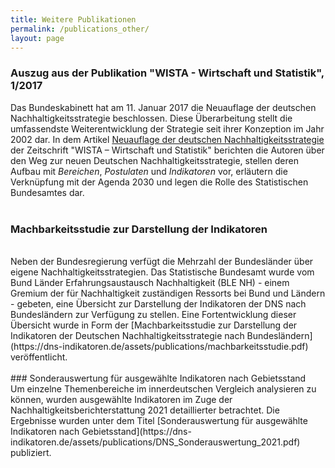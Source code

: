 ```yaml
---
title: Weitere Publikationen
permalink: /publications_other/
layout: page
---
```


### Auszug aus der Publikation "WISTA - Wirtschaft und Statistik", 1/2017
Das Bundeskabinett hat am 11. Januar 2017 die Neuauflage der deutschen Nachhaltigkeitsstrategie beschlossen. Diese Überarbeitung stellt die umfassendste Weiterentwicklung der Strategie seit ihrer Konzeption im Jahr 2002 dar.
In dem Artikel [Neuauflage der deutschen Nachhaltigkeitsstrategie](https://dns-indikatoren.de/assets/publications/wista2017_01.pdf) der Zeitschrift "WISTA – Wirtschaft und Statistik" berichten die Autoren über den Weg zur neuen Deutschen Nachhaltigkeitsstrategie, stellen deren Aufbau mit <i>Bereichen</i>, <i>Postulaten</i> und <i>Indikatoren</i> vor, erläutern die Verknüpfung mit der Agenda 2030 und legen die Rolle des Statistischen Bundesamtes dar.
<br><br>
### Machbarkeitsstudie zur Darstellung der Indikatoren
<br>
Neben der Bundesregierung verfügt die Mehrzahl der Bundesländer über eigene Nachhaltigkeitsstrategien. Das Statistische Bundesamt wurde vom Bund Länder Erfahrungsaustausch Nachhaltigkeit (BLE NH) - einem Gremium der für Nachhaltigkeit zuständigen Ressorts bei Bund und Ländern - gebeten, eine Übersicht zur Darstellung der Indikatoren der DNS nach Bundesländern zur Verfügung zu stellen. Eine Fortentwicklung dieser Übersicht wurde in Form der [Machbarkeitsstudie zur Darstellung der Indikatoren der Deutschen Nachhaltigkeitsstrategie nach Bundesländern](https://dns-indikatoren.de/assets/publications/machbarkeitsstudie.pdf) veröffentlicht.
<br><br>
### Sonderauswertung für ausgewählte Indikatoren nach Gebietsstand
<br>
Um einzelne Themenbereiche im innerdeutschen Vergleich analysieren zu können, wurden ausgewählte Indikatoren im Zuge der Nachhaltigkeitsberichterstattung 2021 detaillierter betrachtet. Die Ergebnisse wurden unter dem Titel [Sonderauswertung für ausgewählte Indikatoren nach Gebietsstand](https://dns-indikatoren.de/assets/publications/DNS_Sonderauswertung_2021.pdf) publiziert.
